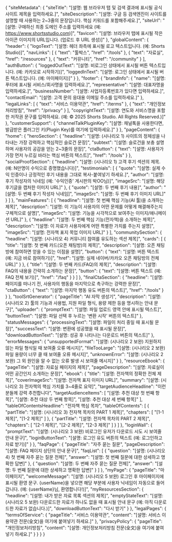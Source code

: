 {
  "siteMetadata": {
    "siteTitle": "[설명: 웹 브라우저 탭 및 검색 결과에 표시될 공식 사이트 제목을 입력하세요.]",
    "siteDescription": "[설명: 구글 등 검색엔진이 사이트를 설명할 때 사용하는 2~3줄의 문장입니다. 핵심 키워드를 포함해주세요.]",
    "siteUrl": "[설명: 구매하신 최종 도메인 주소를 입력하세요 (예: https://www.shortsstudio.com)]",
    "favicon": "[설명: 브라우저 탭에 표시될 작은 아이콘 이미지의 URL입니다. (업로드 후 URL 생성)]"
  },
  "globalContent": {
    "header": {
      "logoText": "[설명: 헤더 좌측에 표시될 로고 텍스트입니다. (예: Shorts Studio)]",
      "navLinks": [
        {
          "text": "툴박스",
          "href": "/tools"
        },
        {
          "text": "자료실",
          "href": "/resources"
        },
        {
          "text": "커뮤니티",
          "href": "/community"
        }
      ],
      "authButton": {
        "loggedOutText": "[설명: 비로그인 상태에서 표시될 버튼 텍스트입니다. (예: 카카오로 시작하기)]",
        "loggedInText": "[설명: 로그인 상태에서 표시될 버튼 텍스트입니다. (예: 마이페이지)]"
      }
    },
    "footer": {
      "brandInfo": {
        "name": "[설명: 푸터에 표시될 서비스/회사명을 입력하세요.]",
        "representative": "[설명: 대표자명을 입력하세요.]",
        "businessNumber": "[설명: 사업자등록번호가 있다면 입력하세요.]",
        "contactEmail": "[설명: 고객 문의 응대용 이메일 주소를 입력하세요.]"
      },
      "legalLinks": [
        {
          "text": "서비스 이용약관",
          "href": "/terms"
        },
        {
          "text": "개인정보처리방침",
          "href": "/privacy"
        }
      ],
      "copyrightText": "[설명: 연도와 서비스명을 포함한 저작권 문구를 입력하세요. (예: © 2025 Shorts Studio. All Rights Reserved.)]"
    },
    "customerSupport": {
      "channelTalkPluginKey": "[설명: 채널톡을 사용한다면, 발급받은 플러그인 키(Plugin Key)를 여기에 입력하세요.]"
    }
  },
  "pageContent": {
    "home": {
      "heroSection": {
        "headline": "[설명: (시나리오 1) 사이트의 정체성을 나타내는 가장 강력하고 핵심적인 슬로건 문장]",
        "subtext": "[설명: 슬로건을 보충 설명하며 사용자의 공감을 얻는 2~3줄의 문장]",
        "ctaButton": {
          "text": "[설명: 사용자가 가장 먼저 누르길 바라는 핵심 버튼의 텍스트]",
          "href": "/tools"
        }
      },
      "socialProofSection": {
        "headline": "[설명: (시나리오 1) 고객 후기 섹션의 제목. (예: N만명이 수익으로 증명했습니다)]",
        "testimonials": [
          {
            "quote": "[설명: 실제 수익 인증이나 긍정적인 후기 내용을 그대로 복사-붙여넣기 하세요.]",
            "author": "[설명: 후기 작성자의 닉네임 (예: '수익인증' 게시판의 박OO님)]",
            "imageSrc": "[설명: 해당 후기글을 캡처한 이미지 URL]"
          },
          {
            "quote": "[설명: 두 번째 후기 내용]",
            "author": "[설명: 두 번째 후기 작성자 닉네임]",
            "imageSrc": "[설명: 두 번째 후기 이미지 URL]"
          }
        ]
      },
      "mainFeatures": [
        {
          "headline": "[설명: 첫 번째 핵심 기능(AI 툴)을 소개하는 제목]",
          "description": "[설명: 이 기능이 사용자의 어떤 문제를 어떻게 해결해주는지 구체적으로 설명]",
          "imageSrc": "[설명: 기능을 시각적으로 보여주는 이미지/애니메이션 URL]"
        },
        {
          "headline": "[설명: 두 번째 핵심 기능(전자책)을 소개하는 제목]",
          "description": "[설명: 이 자료가 사용자에게 어떤 특별한 가치를 주는지 설명]",
          "imageSrc": "[설명: 전자책 표지 목업 이미지 URL]"
        }
      ],
      "communitySection": {
        "headline": "[설명: (시나리오 4) 커뮤니티 참여를 유도하는 섹션 제목]",
        "cards": [
          {
            "title": "[설명: 첫 번째 카드(오픈 채팅방)의 제목]",
            "description": "[설명: 오픈 채팅방에 참여하면 얻을 수 있는 이점을 설명]",
            "button": {
              "text": "[설명: 버튼 텍스트 (예: 지금 바로 참여하기)]",
              "href": "[설명: 실제 네이버/카카오 오픈 채팅방의 전체 URL]"
            }
          },
          {
            "title": "[설명: 두 번째 카드(FAQ)의 제목]",
            "description": "[설명: FAQ의 내용을 간략히 소개하는 문장]",
            "button": {
              "text": "[설명: 버튼 텍스트 (예: FAQ 전체 보기)]",
              "href": "/faq"
            }
          }
        ]
      },
      "finalCtaSection": {
        "headline": "[설명: 페이지를 떠나기 전, 사용자의 행동을 마지막으로 촉구하는 강력한 문장]",
        "ctaButton": {
          "text": "[설명: 마지막 행동 유도 버튼의 텍스트]",
          "href": "/tools"
        }
      }
    },
    "toolSrtGenerator": {
      "pageTitle": "AI 자막 생성기",
      "description": "[설명: (시나리오 2) 툴의 기능과 사용법, 지원 파일 형식, 용량 제한 등을 명시하는 안내 문구]",
      "uploader": {
        "promptText": "[설명: 파일 업로드 영역 안에 표시될 텍스트]",
        "buttonText": "[설명: 파일 선택 후 누르는 '변환 시작' 버튼의 텍스트]"
      },
      "statusMessages": {
        "processingText": "[설명: 파일이 처리 중일 때 표시될 문장]",
        "successText": "[설명: 변환에 성공했을 때 표시될 문장]",
        "downloadButtonText": "[설명: 성공 후 나타나는 다운로드 버튼의 텍스트]"
      },
      "errorMessages": {
        "unsupportedFormat": "[설명: (시나리오 2 보완) 지원하지 않는 파일 형식일 때 보여줄 오류 메시지]",
        "fileTooLarge": "[설명: (시나리오 2 보완) 파일 용량이 너무 클 때 보여줄 오류 메시지]",
        "unknownError": "[설명: (시나리오 2 보완) 그 외 원인을 알 수 없는 오류 발생 시 보여줄 메시지]"
      }
    },
    "resourceEbook": {
      "pageTitle": "[설명: 자료실 페이지의 제목]",
      "pageDescription": "[설명: 자료실이 어떤 공간인지 소개하는 문장]",
      "ebook": {
        "title": "[설명: 전자책의 정확한 전체 제목]",
        "coverImageSrc": "[설명: 전자책 표지 이미지 URL]",
        "summary": "[설명: (시나리오 3) 전자책의 핵심 가치를 3~4줄로 요약]",
        "targetAudienceHeadline": "이런 분들께 강력 추천합니다",
        "targetAudienceItems": [
          "[설명: 추천 대상 첫 번째 항목]",
          "[설명: 추천 대상 두 번째 항목]",
          "[설명: 추천 대상 세 번째 항목]"
        ],
        "tableOfContentsHeadline": "전자책 핵심 목차",
        "tableOfContents": [
          {
            "partTitle": "[설명: (시나리오 3) 전자책 목차의 PART 1 제목]",
            "chapters": [ "[1-1 제목]", "[1-2 제목]" ]
          },
          {
            "partTitle": "[설명: 전자책 목차의 PART 2 제목]",
            "chapters": [ "[2-1 제목]", "[2-2 제목]", "[2-3 제목]" ]
          }
        ]
      },
      "loginWall": {
        "promptText": "[설명: (시나리오 3 보완) 비로그인 유저가 다운로드 시도 시 보여줄 안내 문구]",
        "loginButtonText": "[설명: 로그인 유도 버튼의 텍스트 (예: 로그인하고 자료 받기)]"
      }
    },
    "faqPage": {
      "pageTitle": "자주 묻는 질문",
      "pageDescription": "[설명: FAQ 페이지 상단의 안내 문구]",
      "faqList": [
        {
          "question": "[설명: (시나리오 4) 첫 번째 자주 묻는 질문 전체]",
          "answer": "[설명: 첫 번째 질문에 대한 상세하고 명확한 답변]"
        },
        {
          "question": "[설명: 두 번째 자주 묻는 질문 전체]",
          "answer": "[설명: 두 번째 질문에 대한 상세하고 명확한 답변]"
        }
      ]
    },
    "myPage": {
      "pageTitle": "마이페이지",
      "welcomeMessage": "[설명: (시나리오 5 보완) 로그인 후 마이페이지에 표시될 환영 문구. {userName}을 넣으면 해당 부분에 사용자 닉네임이 자동으로 들어갑니다. (예: {userName}님, 환영합니다!)]",
      "myResourcesSection": {
        "headline": "[설명: 내가 받은 자료 목록 섹션의 제목]",
        "emptyStateText": "[설명: (시나리오 5 보완) 다운로드한 자료가 하나도 없을 때 표시될 안내 문구 (예: 아직 다운로드한 자료가 없습니다.)]",
        "downloadButtonText": "다시 받기"
      }
    },
    "legalPages": {
      "termsOfService": {
        "pageTitle": "서비스 이용약관",
        "content": "[설명: 서비스 이용약관 전문(全文)을 여기에 붙여넣기 하세요.]"
      },
      "privacyPolicy": {
        "pageTitle": "개인정보처리방침",
        "content": "[설명: 개인정보처리방침 전문(全文)을 여기에 붙여넣기 하세요.]"
      }
    }
  }
}